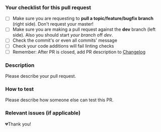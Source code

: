### Your checklist for this pull request

- [ ] Make sure you are requesting to **pull a topic/feature/bugfix branch** (right side). Don't request your master!
- [ ] Make sure you are making a pull request against the **dev** branch (left side). Also you should start *your branch* off *dev*.
- [ ] Check the commit's or even all commits' message 
- [ ] Check your code additions will fail linting checks
- [ ] Remember: After PR is closed, add PR description to [Changelog](https://github.com/Puzzlepart/prosjektportalen365/blob/dev/CHANGELOG.md)

### Description

Please describe your pull request.

### How to test

Please describe how someone else can test this PR.

### Relevant issues (if applicable)

💔Thank you!
